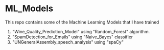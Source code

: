 # ML_Models
This repo contains some of the Machine Learning Models that I have trained

1. "Wine_Quality_Prediction_Model" using "Random_Forest" algorithm.
2. "SpamDetection_for_Emails" using "Naive_Bayes" classifier
3. "UNGeneralAssembly_speech_analysis" using "spaCy"
